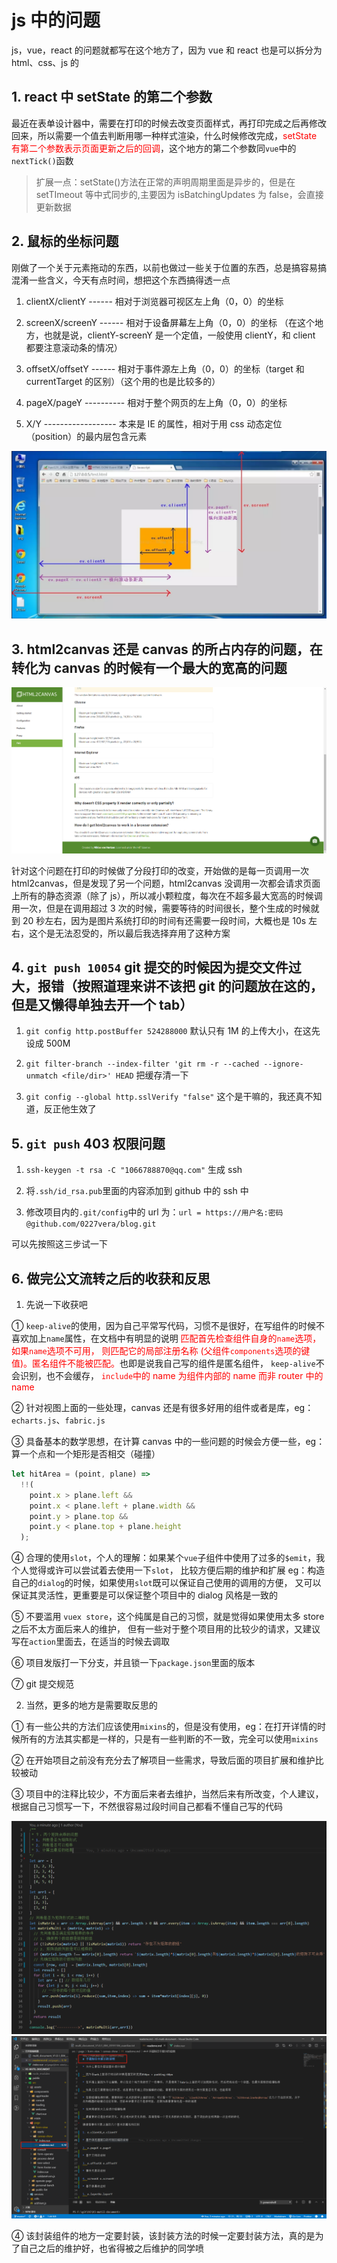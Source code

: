 # js 中的问题

js，vue，react 的问题就都写在这个地方了，因为 vue 和 react 也是可以拆分为 html、css、js 的

## 1. react 中 setState 的第二个参数

最近在表单设计器中，需要在打印的时候去改变页面样式，再打印完成之后再修改回来，所以需要一个值去判断用哪一种样式渲染，什么时候修改完成，<font color=red>setState 有第二个参数表示页面更新之后的回调</font>，这个地方的第二个参数同`vue`中的`nextTick()`函数

> 扩展一点：setState()方法在正常的声明周期里面是异步的，但是在 setTImeout 等中式同步的,主要因为 isBatchingUpdates 为 false，会直接更新数据

## 2. 鼠标的坐标问题

刚做了一个关于元素拖动的东西，以前也做过一些关于位置的东西，总是搞容易搞混淆一些含义，今天有点时间，想把这个东西搞得透一点

1. clientX/clientY ------ 相对于浏览器可视区左上角（0，0）的坐标

2. screenX/screenY ------ 相对于设备屏幕左上角（0，0）的坐标 （在这个地方，也就是说，clientY-screenY 是一个定值，一般使用 clientY，和 client 都要注意滚动条的情况）

3. offsetX/offsetY ------ 相对于事件源左上角（0，0）的坐标（target 和 currentTarget 的区别）（这个用的也是比较多的）

4. pageX/pageY ---------- 相对于整个网页的左上角（0，0）的坐标

5. X/Y ------------------ 本来是 IE 的属性，相对于用 css 动态定位（position）的最内层包含元素

![图解如下](../../.vuepress/public/img/event-position.png)

## 3. html2canvas 还是 canvas 的所占内存的问题，在转化为 canvas 的时候有一个最大的宽高的问题

![图解](../../.vuepress/public/img/canvas.jpg)

针对这个问题在打印的时候做了分段打印的改变，开始做的是每一页调用一次 html2canvas，但是发现了另一个问题，html2canvas 没调用一次都会请求页面上所有的静态资源（除了 js），所以减小颗粒度，每次在不超多最大宽高的时候调用一次，但是在调用超过 3 次的时候，需要等待的时间很长，整个生成的时候就到 20 秒左右，因为是图片系统打印的时间有还需要一段时间，大概也是 10s 左右，这个是无法忍受的，所以最后我选择弃用了这种方案

## 4. `git push 10054` git 提交的时候因为提交文件过大，报错（按照道理来讲不该把 git 的问题放在这的，但是又懒得单独去开一个 tab）

1. `git config http.postBuffer 524288000` 默认只有 1M 的上传大小，在这先设成 500M

2. `git filter-branch --index-filter 'git rm -r --cached --ignore-unmatch <file/dir>' HEAD` 把缓存清一下

3. `git config --global http.sslVerify "false"` 这个是干嘛的，我还真不知道，反正他生效了

## 5. `git push` 403 权限问题

1. `ssh-keygen -t rsa -C "1066788870@qq.com"` 生成 ssh

2. 将`.ssh/id_rsa.pub`里面的内容添加到 github 中的 ssh 中

3. 修改项目内的`.git/config`中的 url 为：`url = https://用户名:密码@github.com/0227vera/blog.git`

可以先按照这三步试一下

## 6. 做完公文流转之后的收获和反思

1. 先说一下收获吧

① `keep-alive`的使用，因为自己平常写代码，习惯不是很好，在写组件的时候不喜欢加上`name`属性，在文档中有明显的说明
<font color=red>匹配首先检查组件自身的`name`选项，如果`name`选项不可用，
则匹配它的局部注册名称 (父组件`components`选项的键值)。匿名组件不能被匹配。</font>也即是说我自己写的组件是匿名组件，
`keep-alive`不会识别，也不会缓存，<font color=red> `include`中的 name 为组件内部的 name 而非 router 中的 name</font>

② 针对视图上面的一些处理，canvas 还是有很多好用的组件或者是库，eg：`echarts.js`、`fabric.js`

③ 具备基本的数学思想，在计算 canvas 中的一些问题的时候会方便一些，eg：算一个点和一个矩形是否相交（碰撞）

```js
let hitArea = (point, plane) =>
  !!(
    point.x > plane.left &&
    point.x < plane.left + plane.width &&
    point.y > plane.top &&
    point.y < plane.top + plane.height
  );
```

④ 合理的使用`slot`，个人的理解：如果某个`vue`子组件中使用了过多的`$emit`，我个人觉得或许可以尝试着去使用一下`slot`，
比较方便后期的维护和扩展 eg：构造自己的`dialog`的时候，如果使用`slot`既可以保证自己使用的调用的方便，
又可以保证其灵活性，更重要是可以保证整个项目中的 dialog 风格是一致的

⑤ 不要滥用 `vuex store`，这个纯属是自己的习惯，就是觉得如果使用太多 store 之后不太方面后来人的维护，
但有一些对于整个项目用的比较少的请求，又建议写在`action`里面去，在适当的时候去调取

⑥ 项目发版打一下分支，并且锁一下`package.json`里面的版本

⑦ git 提交规范

2. 当然，更多的地方是需要取反思的

① 有一些公共的方法们应该使用`mixins`的，但是没有使用，eg：在打开详情的时候所有的方法其实都是一样的，只是有一些判断的不一致，完全可以使用`mixins`

② 在开始项目之前没有充分去了解项目一些需求，导致后面的项目扩展和维护比较被动

③ 项目中的注释比较少，不方面后来者去维护，当然后来有所改变，个人建议，根据自己习惯写一下，不然很容易过段时间自己都看不懂自己写的代码

![示例1](../../.vuepress/public/img/matrixMulti.png)
![示例2](../../.vuepress/public/img/readme.jpg)

④ 该封装组件的地方一定要封装，该封装方法的时候一定要封装方法，真的是为了自己之后的维护好，也省得被之后维护的同学喷



<gitask />
